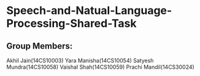 # Speech-and-Natual-Language-Processing-Shared-Task
## Group Members:
Akhil Jain(14CS10003)
Yara Manisha(14CS10054)
Satyesh Mundra(14CS10058)
Vaishal Shah(14CS10059)
Prachi Mandil(14CS30024)
